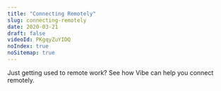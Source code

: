 ```yaml
---
title: "Connecting Remotely"
slug: connecting-remotely
date: 2020-03-21
draft: false
videoId: PKgqyZuYIDQ
noIndex: true
noSitemap: true
---
```




Just getting used to remote work? See how Vibe can help you connect remotely.
